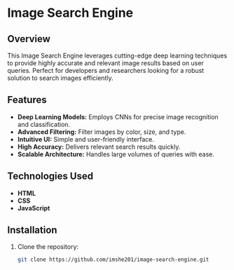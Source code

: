 # Image Search Engine

## Overview
This Image Search Engine leverages cutting-edge deep learning techniques to provide highly accurate and relevant image results based on user queries. Perfect for developers and researchers looking for a robust solution to search images efficiently.

## Features
- **Deep Learning Models:** Employs CNNs for precise image recognition and classification.
- **Advanced Filtering:** Filter images by color, size, and type.
- **Intuitive UI:** Simple and user-friendly interface.
- **High Accuracy:** Delivers relevant search results quickly.
- **Scalable Architecture:** Handles large volumes of queries with ease.

## Technologies Used
- **HTML**
- **CSS**
- **JavaScript**

## Installation
1. Clone the repository:
   ```sh
   git clone https://github.com/imshe201/image-search-engine.git
